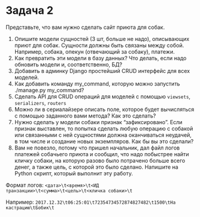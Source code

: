 # Задача 2
Представьте, что вам нужно сделать сайт приюта для собак. 
1. Опишите модели сущностей (3 шт, больше не надо), описывающих приют для собак. Сущности должны быть связаны между собой. Например, собака, опекун (отвечающий за собаку), платежи.
2. Как превратить эти модели в базу данных? Что делать, если надо обновить модели и, соответственно, БД?
3. Добавить в админку Django простейший CRUD интерфейс для всех моделей.
4. Как добавить команду my_command, которую можно запустить ./manage.py my_command?
5. Сделать API для CRUD операций для моделей с помощью `viewsets`, `serializers`, `routers`
6. Можно ли в сериалайзере описать поле, которое будет вычисляться с помощью заданного вами метода? Как это сделать?
7. Нужно сделать у модели собаки признак “зафиксировано”. Если признак выставлен, то попытка сделать любую операцию с собакой или связанными с ней сущностями должна оканчиваться неудачей, в том числе и создание новых экземпляров. Как бы вы это сделали?
8. Вам не повезло, потому что пришел начальник, дал файл логов платежей собачьего приюта и сообщил, что надо побыстрее найти кличку собаки, на которую разово было потрачено больше всего денег, а также цель, с которой это было сделано. Напишите на Python скрипт, который выполнит эту работу.

Формат логов:
`<дата>\t<время>\t<ИД транзакции>\t<сумма>\t<цель>\t<кличка собаки>\t`

Например:
`2017.12.32\t06:25:01\t72354734572874827482\t1500\tНа кастрацию\tБобик\t`
